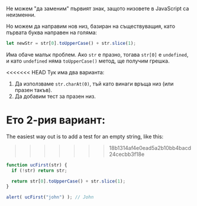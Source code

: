 Не можем "да заменим" първият знак, защото низовете в JavaScript са неизменни.

Но можем да направим нов низ, базиран на съществуващия, като първата буква направен на голяма:

```js
let newStr = str[0].toUpperCase() + str.slice(1);
```

Има обаче малък проблем. Ако `str` е празно, тогава `str[0]` е `undefined`, и като `undefined` няма `toUpperCase()` метод, ще получим грешка.

<<<<<<< HEAD
Тук има два варианта:

1. Да използваме `str.charAt(0)`, тъй като винаги връща низ (или празен такъв).
2. Да добавим тест за празен низ.

Ето 2-рия вариант:
=======
The easiest way out is to add a test for an empty string, like this:
>>>>>>> 18b1314af4e0ead5a2b10bb4bacd24cecbb3f18e

```js run demo
function ucFirst(str) {
  if (!str) return str;

  return str[0].toUpperCase() + str.slice(1);
}

alert( ucFirst("john") ); // John
```
